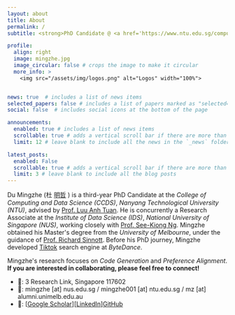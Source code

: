 ```yaml
---
layout: about
title: About
permalink: /
subtitle: <strong>PhD Candidate @ <a href='https://www.ntu.edu.sg/computing'>NTU CCDS</a> / Research Associate @ <a href='https://ids.nus.edu.sg/'>NUS IDS</a> / Research Engineer @ <a href='https://cisco-nus.nus.edu.sg/'>CISCO NUS</a></strong>

profile:
  align: right
  image: mingzhe.jpg
  image_circular: false # crops the image to make it circular
  more_info: >
    <img src="/assets/img/logos.png" alt="Logos" width="100%">


news: true  # includes a list of news items
selected_papers: false # includes a list of papers marked as "selected={true}"
social: false  # includes social icons at the bottom of the page

announcements:
  enabled: true # includes a list of news items
  scrollable: true # adds a vertical scroll bar if there are more than 3 news items
  limit: 12 # leave blank to include all the news in the `_news` folder

latest_posts:
  enabled: False
  scrollable: true # adds a vertical scroll bar if there are more than 3 new post items
  limit: 3 # leave blank to include all the blog posts
---
```


Du Mingzhe (杜 [明哲](https://forvo.com/word/%E6%98%8E%E5%93%B2/#zh) ) is a third-year PhD Candidate at the *College of Computing and Data Science (CCDS)*, *Nanyang Technological University (NTU)*, advised by [Prof. Luu Anh Tuan](https://tuanluu.github.io/). He is concurrently a Research Associate at the *Institute of Data Science (IDS)*, *National University of Singapore (NUS)*, working closely with [Prof. See-Kiong Ng](https://www.comp.nus.edu.sg/~ngsk/). Mingzhe obtained his Master's degree from the *University of Melbourne*, under the guidance of [Prof. Richard Sinnott](https://findanexpert.unimelb.edu.au/profile/342078-richard-sinnott). Before his PhD journey, Mingzhe developed [Tiktok](https://www.tiktok.com/) search engine at *ByteDance*.

Mingzhe's research focuses on *Code Generation* and *Preference Alignment*. **If you are interested in collaborating, please feel free to connect!**

<!-- **Contact Info:** -->
- 📮: 3 Research Link, Singapore 117602
- 📧: mingzhe [at] nus.edu.sg / mingzhe001 [at] ntu.edu.sg / mz [at] alumni.unimelb.edu.au
- 🌠: [[Google Scholar](https://scholar.google.com/citations?user=CJHW1IgAAAAJ&hl=en)][[LinkedIn](https://www.linkedin.com/in/dumingzhe/)][GitHub](https://github.com/Elfsong)
